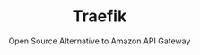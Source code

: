 ---
 title: Traefik
 subtitle: Open Source Alternative to Amazon API Gateway
 description: The Cloud Native Application Proxy
 image: https://cdn.prod.website-files.com/6220c55c69733896bb8a4724/63f5befd0c1e15c9993408d3_pi71Id7BugfJqHCVM2RE92O32BP-9bSJfkkrOUB7cyY.png
 image-alt: traefik-logo
 license: MIT
 tags: ["api","tools"]
 type: API
 github: https://github.com/traefik/traefik
 link:  https://traefik.io/
 description2: Traefik is a modern edge router that simplifies the deployment and management of microservices and containers. It automatically discovers services and configures itself dynamically, eliminating the need for manual configuration. With its support for various backends and load balancing algorithms, Traefik ensures optimal performance and reliability in complex environments.
---